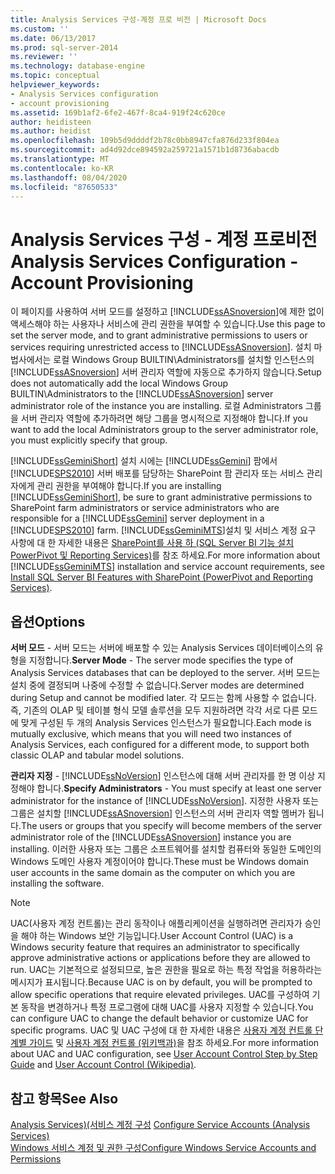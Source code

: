 ```yaml
---
title: Analysis Services 구성-계정 프로 비전 | Microsoft Docs
ms.custom: ''
ms.date: 06/13/2017
ms.prod: sql-server-2014
ms.reviewer: ''
ms.technology: database-engine
ms.topic: conceptual
helpviewer_keywords:
- Analysis Services configuration
- account provisioning
ms.assetid: 169b1af2-6fe2-467f-8ca4-919f24c620ce
author: heidisteen
ms.author: heidist
ms.openlocfilehash: 109b5d9ddddf2b78c0bb8947cfa876d233f804ea
ms.sourcegitcommit: ad4d92dce894592a259721a1571b1d8736abacdb
ms.translationtype: MT
ms.contentlocale: ko-KR
ms.lasthandoff: 08/04/2020
ms.locfileid: "87650533"
---
```

# <a name="analysis-services-configuration---account-provisioning"></a><span data-ttu-id="27f17-102">Analysis Services 구성 - 계정 프로비전</span><span class="sxs-lookup"><span data-stu-id="27f17-102">Analysis Services Configuration - Account Provisioning</span></span>
  <span data-ttu-id="27f17-103">이 페이지를 사용하여 서버 모드를 설정하고 [!INCLUDE[ssASnoversion](../../includes/ssasnoversion-md.md)]에 제한 없이 액세스해야 하는 사용자나 서비스에 관리 권한을 부여할 수 있습니다.</span><span class="sxs-lookup"><span data-stu-id="27f17-103">Use this page to set the server mode, and to grant administrative permissions to users or services requiring unrestricted access to [!INCLUDE[ssASnoversion](../../includes/ssasnoversion-md.md)].</span></span> <span data-ttu-id="27f17-104">설치 마법사에서는 로컬 Windows Group BUILTIN\Administrators를 설치할 인스턴스의 [!INCLUDE[ssASnoversion](../../includes/ssasnoversion-md.md)] 서버 관리자 역할에 자동으로 추가하지 않습니다.</span><span class="sxs-lookup"><span data-stu-id="27f17-104">Setup does not automatically add the local Windows Group BUILTIN\Administrators to the [!INCLUDE[ssASnoversion](../../includes/ssasnoversion-md.md)] server administrator role of the instance you are installing.</span></span> <span data-ttu-id="27f17-105">로컬 Administrators 그룹을 서버 관리자 역할에 추가하려면 해당 그룹을 명시적으로 지정해야 합니다.</span><span class="sxs-lookup"><span data-stu-id="27f17-105">If you want to add the local Administrators group to the server administrator role, you must explicitly specify that group.</span></span>  
  
 <span data-ttu-id="27f17-106">[!INCLUDE[ssGeminiShort](../../includes/ssgeminishort-md.md)] 설치 시에는 [!INCLUDE[ssGemini](../../includes/ssgemini-md.md)] 팜에서 [!INCLUDE[SPS2010](../../includes/sps2010-md.md)] 서버 배포를 담당하는 SharePoint 팜 관리자 또는 서비스 관리자에게 관리 권한을 부여해야 합니다.</span><span class="sxs-lookup"><span data-stu-id="27f17-106">If you are installing [!INCLUDE[ssGeminiShort](../../includes/ssgeminishort-md.md)], be sure to grant administrative permissions to SharePoint farm administrators or service administrators who are responsible for a [!INCLUDE[ssGemini](../../includes/ssgemini-md.md)] server deployment in a [!INCLUDE[SPS2010](../../includes/sps2010-md.md)] farm.</span></span> <span data-ttu-id="27f17-107">[!INCLUDE[ssGeminiMTS](../../includes/ssgeminimts-md.md)]설치 및 서비스 계정 요구 사항에 대 한 자세한 내용은 [SharePoint를 사용 하 &#40;SQL Server BI 기능 설치 PowerPivot 및 Reporting Services&#41;](../../../2014/sql-server/install/install-sql-server-bi-features-sharepoint-powerpivot-reporting-services.md)를 참조 하세요.</span><span class="sxs-lookup"><span data-stu-id="27f17-107">For more information about [!INCLUDE[ssGeminiMTS](../../includes/ssgeminimts-md.md)] installation and service account requirements, see [Install SQL Server BI Features with SharePoint &#40;PowerPivot and Reporting Services&#41;](../../../2014/sql-server/install/install-sql-server-bi-features-sharepoint-powerpivot-reporting-services.md).</span></span>  
  
## <a name="options"></a><span data-ttu-id="27f17-108">옵션</span><span class="sxs-lookup"><span data-stu-id="27f17-108">Options</span></span>  
 <span data-ttu-id="27f17-109">**서버 모드** - 서버 모드는 서버에 배포할 수 있는 Analysis Services 데이터베이스의 유형을 지정합니다.</span><span class="sxs-lookup"><span data-stu-id="27f17-109">**Server Mode** - The server mode specifies the type of Analysis Services databases that can be deployed to the server.</span></span> <span data-ttu-id="27f17-110">서버 모드는 설치 중에 결정되며 나중에 수정할 수 없습니다.</span><span class="sxs-lookup"><span data-stu-id="27f17-110">Server modes are determined during Setup and cannot be modified later.</span></span> <span data-ttu-id="27f17-111">각 모드는 함께 사용할 수 없습니다. 즉, 기존의 OLAP 및 테이블 형식 모델 솔루션을 모두 지원하려면 각각 서로 다른 모드에 맞게 구성된 두 개의 Analysis Services 인스턴스가 필요합니다.</span><span class="sxs-lookup"><span data-stu-id="27f17-111">Each mode is mutually exclusive, which means that you will need two instances of Analysis Services, each configured for a different mode, to support both classic OLAP and tabular model solutions.</span></span>  
  
 <span data-ttu-id="27f17-112">**관리자 지정** - [!INCLUDE[ssNoVersion](../../includes/ssnoversion-md.md)] 인스턴스에 대해 서버 관리자를 한 명 이상 지정해야 합니다.</span><span class="sxs-lookup"><span data-stu-id="27f17-112">**Specify Administrators** - You must specify at least one server administrator for the instance of [!INCLUDE[ssNoVersion](../../includes/ssnoversion-md.md)].</span></span> <span data-ttu-id="27f17-113">지정한 사용자 또는 그룹은 설치할 [!INCLUDE[ssASnoversion](../../includes/ssasnoversion-md.md)] 인스턴스의 서버 관리자 역할 멤버가 됩니다.</span><span class="sxs-lookup"><span data-stu-id="27f17-113">The users or groups that you specify will become members of the server administrator role of the [!INCLUDE[ssASnoversion](../../includes/ssasnoversion-md.md)] instance you are installing.</span></span> <span data-ttu-id="27f17-114">이러한 사용자 또는 그룹은 소프트웨어를 설치할 컴퓨터와 동일한 도메인의 Windows 도메인 사용자 계정이어야 합니다.</span><span class="sxs-lookup"><span data-stu-id="27f17-114">These must be Windows domain user accounts in the same domain as the computer on which you are installing the software.</span></span>  
  
> [!NOTE]  
>  <span data-ttu-id="27f17-115">UAC(사용자 계정 컨트롤)는 관리 동작이나 애플리케이션을 실행하려면 관리자가 승인을 해야 하는 Windows 보안 기능입니다.</span><span class="sxs-lookup"><span data-stu-id="27f17-115">User Account Control (UAC) is a Windows security feature that requires an administrator to specifically approve administrative actions or applications before they are allowed to run.</span></span> <span data-ttu-id="27f17-116">UAC는 기본적으로 설정되므로, 높은 권한을 필요로 하는 특정 작업을 허용하라는 메시지가 표시됩니다.</span><span class="sxs-lookup"><span data-stu-id="27f17-116">Because UAC is on by default, you will be prompted to allow specific operations that require elevated privileges.</span></span> <span data-ttu-id="27f17-117">UAC를 구성하여 기본 동작을 변경하거나 특정 프로그램에 대해 UAC를 사용자 지정할 수 있습니다.</span><span class="sxs-lookup"><span data-stu-id="27f17-117">You can configure UAC to change the default behavior or customize UAC for specific programs.</span></span> <span data-ttu-id="27f17-118">UAC 및 UAC 구성에 대 한 자세한 내용은 [사용자 계정 컨트롤 단계별 가이드](https://go.microsoft.com/fwlink/?linkid=196350) 및 [사용자 계정 컨트롤 (위키백과)](https://go.microsoft.com/fwlink/?linkid=196351)을 참조 하세요.</span><span class="sxs-lookup"><span data-stu-id="27f17-118">For more information about UAC and UAC configuration, see [User Account Control Step by Step Guide](https://go.microsoft.com/fwlink/?linkid=196350) and [User Account Control (Wikipedia)](https://go.microsoft.com/fwlink/?linkid=196351).</span></span>  
  
## <a name="see-also"></a><span data-ttu-id="27f17-119">참고 항목</span><span class="sxs-lookup"><span data-stu-id="27f17-119">See Also</span></span>  
 <span data-ttu-id="27f17-120">[Analysis Services&#41;&#40;서비스 계정 구성](../../../2014/analysis-services/instances/configure-service-accounts-analysis-services.md) </span><span class="sxs-lookup"><span data-stu-id="27f17-120">[Configure Service Accounts &#40;Analysis Services&#41;](../../../2014/analysis-services/instances/configure-service-accounts-analysis-services.md) </span></span>  
 [<span data-ttu-id="27f17-121">Windows 서비스 계정 및 권한 구성</span><span class="sxs-lookup"><span data-stu-id="27f17-121">Configure Windows Service Accounts and Permissions</span></span>](../../database-engine/configure-windows/configure-windows-service-accounts-and-permissions.md)  
  
  
